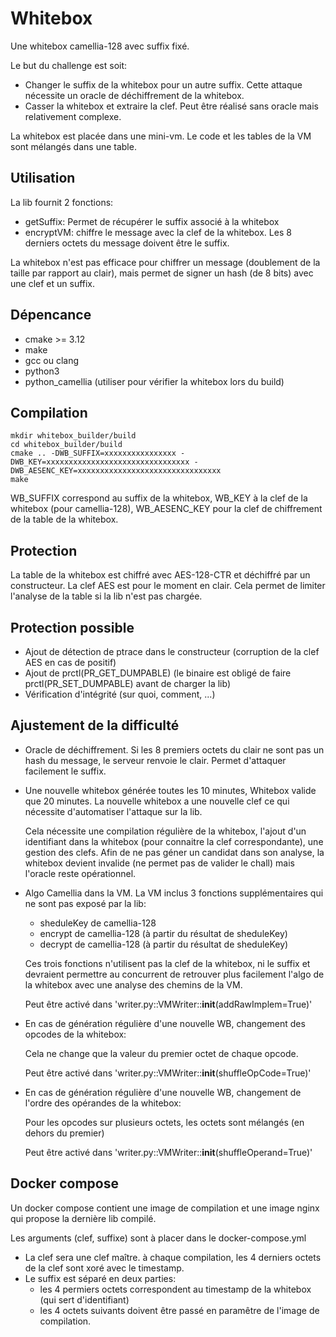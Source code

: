 # Whitebox

Une whitebox camellia-128 avec suffix fixé.

Le but du challenge est soit:

- Changer le suffix de la whitebox pour un autre suffix. Cette attaque nécessite un oracle de déchiffrement de la whitebox.
- Casser la whitebox et extraire la clef. Peut être réalisé sans oracle mais relativement complexe.

La whitebox est placée dans une mini-vm. Le code et les tables de la VM sont mélangés dans une table.

## Utilisation

La lib fournit 2 fonctions:

- getSuffix: Permet de récupérer le suffix associé à la whitebox
- encryptVM: chiffre le message avec la clef de la whitebox. Les 8 derniers octets du message doivent être le suffix.

La whitebox n'est pas efficace pour chiffrer un message (doublement de la taille par rapport au clair), mais permet de signer un hash (de 8 bits) avec une clef et un suffix.

## Dépencance

- cmake >= 3.12
- make
- gcc ou clang
- python3
- python\_camellia (utiliser pour vérifier la whitebox lors du build)

## Compilation

```
mkdir whitebox_builder/build
cd whitebox_builder/build
cmake .. -DWB_SUFFIX=xxxxxxxxxxxxxxxx -DWB_KEY=xxxxxxxxxxxxxxxxxxxxxxxxxxxxxxxx -DWB_AESENC_KEY=xxxxxxxxxxxxxxxxxxxxxxxxxxxxxxxx
make
```

WB\_SUFFIX correspond au suffix de la whitebox, WB\_KEY à la clef de la whitebox (pour camellia-128), WB\_AESENC\_KEY pour la clef
de chiffrement de la table de la whitebox.

## Protection

La table de la whitebox est chiffré avec AES-128-CTR et déchiffré par un constructeur. La clef AES est pour le moment
en clair. Cela permet de limiter l'analyse de la table si la lib n'est pas chargée.

## Protection possible

- Ajout de détection de ptrace dans le constructeur (corruption de la clef AES en cas de positif)
- Ajout de prctl(PR\_GET\_DUMPABLE) (le binaire est obligé de faire prctl(PR\_SET\_DUMPABLE) avant de charger la lib)
- Vérification d'intégrité (sur quoi, comment, ...)

## Ajustement de la difficulté

- Oracle de déchiffrement. Si les 8 premiers octets du clair ne sont pas un hash du message, le serveur renvoie le clair.
  Permet d'attaquer facilement le suffix.

- Une nouvelle whitebox générée toutes les 10 minutes, Whitebox valide que 20 minutes. La nouvelle whitebox a une nouvelle clef
  ce qui nécessite d'automatiser l'attaque sur la lib.

  Cela nécessite une compilation régulière de la whitebox, l'ajout d'un identifiant dans la whitebox (pour connaitre la clef correspondante),
  une gestion des clefs. Afin de ne pas géner un candidat dans son analyse, la whitebox devient invalide (ne permet pas de valider le chall) mais
  l'oracle reste opérationnel.

- Algo Camellia dans la VM. La VM inclus 3 fonctions supplémentaires qui ne sont pas exposé par la lib:

  - sheduleKey de camellia-128
  - encrypt de camellia-128 (à partir du résultat de sheduleKey)
  - decrypt de camellia-128 (à partir du résultat de sheduleKey)

  Ces trois fonctions n'utilisent pas la clef de la whitebox, ni le suffix et devraient permettre au concurrent de retrouver plus facilement l'algo de la whitebox
  avec une analyse des chemins de la VM.

  Peut être activé dans 'writer.py::VMWriter::__init__(addRawImplem=True)'

- En cas de génération régulière d'une nouvelle WB, changement des opcodes de la whitebox:

  Cela ne change que la valeur du premier octet de chaque opcode.

  Peut être activé dans 'writer.py::VMWriter::__init__(shuffleOpCode=True)'

- En cas de génération régulière d'une nouvelle WB, changement de l'ordre des opérandes de la whitebox:

  Pour les opcodes sur plusieurs octets, les octets sont mélangés (en dehors du premier)

  Peut être activé dans 'writer.py::VMWriter::__init__(shuffleOperand=True)'

## Docker compose

Un docker compose contient une image de compilation et une image nginx qui propose la dernière lib compilé.

Les arguments (clef, suffixe) sont à placer dans le docker-compose.yml
- La clef sera une clef maître. à chaque compilation, les 4 derniers octets de la clef sont xoré avec le timestamp.
- Le suffix est séparé en deux parties:
    - les 4 permiers octets correspondent au timestamp de la whitebox (qui sert d'identifiant)
    - les 4 octets suivants doivent être passé en paramêtre de l'image de compilation.
